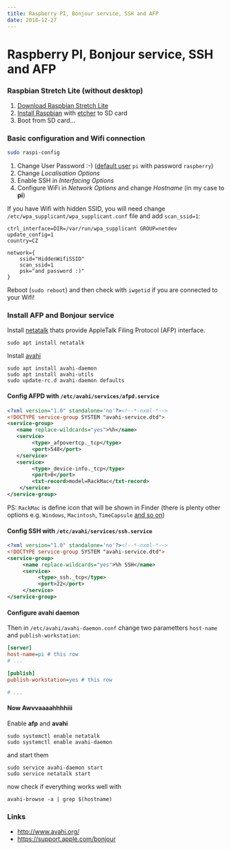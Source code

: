 ```yaml
---
title: Raspberry PI, Bonjour service, SSH and AFP
date: 2018-12-27
---
```


# Raspberry PI, Bonjour service, SSH and AFP

### Raspbian Stretch Lite (without desktop)

1. [Download Raspbian Stretch Lite](https://downloads.raspberrypi.org/raspbian_lite_latest)
2. [Install Raspbian](https://www.raspberrypi.org/documentation/installation/installing-images/README.md) with [etcher](https://www.balena.io/etcher/) to SD card
3. Boot from SD card...

### Basic configuration and Wifi connection

```bash
sudo raspi-config
```

1. Change User Password :-) ([default user](https://www.raspberrypi.org/documentation/linux/usage/users.md) `pi` with password `raspberry`)
2. Change *Localisation Options*
3. Enable SSH in *Interfacing Options*
4. Configure WiFi in *Network Options* and change *Hostname* (in my case to **pi**)

If you have Wifi with hidden SSID, you will need change `/etc/wpa_supplicant/wpa_supplicant.conf` file
and add `scan_ssid=1`:

```
ctrl_interface=DIR=/var/run/wpa_supplicant GROUP=netdev
update_config=1
country=CZ

network={
	ssid="HiddenWifiSSID"
	scan_ssid=1
	psk="and password :)"
}
```

Reboot (`sudo reboot`) and then check with `iwgetid` if you are connected to your Wifi!

### Install AFP and Bonjour service

Install [netatalk](http://netatalk.sourceforge.net/2.2/htmldocs/configuration.html) thats provide AppleTalk Filing Protocol (AFP) interface.

```
sudo apt install netatalk
```

Install [avahi](https://www.avahi.org/)

```
sudo apt install avahi-daemon
sudo apt install avahi-utils
sudo update-rc.d avahi-daemon defaults
```

#### Config AFPD with `/etc/avahi/services/afpd.service`

```xml
<?xml version="1.0" standalone='no'?><!--*-nxml-*-->
<!DOCTYPE service-group SYSTEM "avahi-service.dtd">
<service-group>
   <name replace-wildcards="yes">%h</name>
   <service>
        <type>_afpovertcp._tcp</type>
        <port>548</port>
   </service>
   <service>
        <type>_device-info._tcp</type>
        <port>0</port>
        <txt-record>model=RackMac</txt-record>
    </service>
</service-group>
```

PS: `RackMac` is define icon that will be shown in Finder (there is plenty other options e.g. `Windows`, `Macintosh`, `TimeCapsule` [and so on](https://www.google.com/?q=avahi%20icons))

#### Config SSH with `/etc/avahi/services/ssh.service`

```xml
<?xml version="1.0" standalone='no'?><!--*-nxml-*-->
<!DOCTYPE service-group SYSTEM "avahi-service.dtd">
<service-group>
     <name replace-wildcards="yes">%h SSH</name>
     <service>
          <type>_ssh._tcp</type>
          <port>22</port>
     </service>
</service-group>
```

#### Configure avahi daemon

Then in `/etc/avahi/avahi-daemon.conf` change two parametters `host-name` and `publish-workstation`:

```ini
[server]
host-name=pi # this row
# ...

[publish]
publish-workstation=yes # this row

# ...
```

#### Now Awvvaaaahhhhiii

Enable **afp** and **avahi**

```
sudo systemctl enable netatalk
sudo systemctl enable avahi-daemon
```

and start them

```
sudo service avahi-daemon start
sudo service netatalk start
```

now check if everything works well with

```
avahi-browse -a | grep $(hostname)
```

### Links

* http://www.avahi.org/
* https://support.apple.com/bonjour
